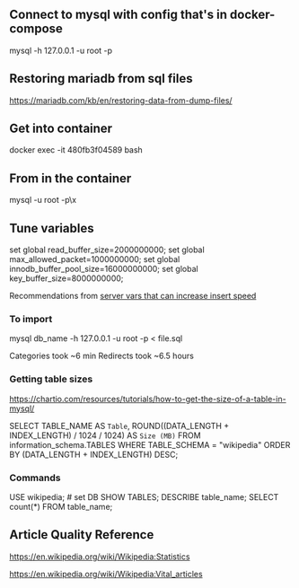 ## Connect to mysql with config that's in docker-compose
mysql -h 127.0.0.1 -u root -p 

## Restoring mariadb from sql files
https://mariadb.com/kb/en/restoring-data-from-dump-files/

## Get into container
docker exec -it 480fb3f04589 bash

## From in the container
mysql -u root -p\x

## Tune variables
set global read_buffer_size=2000000000;
set global max_allowed_packet=1000000000;
set global innodb_buffer_pool_size=16000000000;
set global key_buffer_size=8000000000;

Recommendations from [server vars that can increase insert speed](https://mariadb.com/kb/en/how-to-quickly-insert-data-into-mariadb/#server-variables-that-can-be-used-to-tune-insert-speed)

### To import
mysql db_name -h 127.0.0.1 -u root -p < file.sql

Categories took ~6 min
Redirects took ~6.5 hours

### Getting table sizes
https://chartio.com/resources/tutorials/how-to-get-the-size-of-a-table-in-mysql/

SELECT   TABLE_NAME AS `Table`,   ROUND((DATA_LENGTH + INDEX_LENGTH) / 1024 / 1024) AS `Size
(MB)` FROM   information_schema.TABLES WHERE   TABLE_SCHEMA = "wikipedia" ORDER BY   (DATA_LENGTH +
INDEX_LENGTH) DESC;

### Commands
USE wikipedia; # set DB
SHOW TABLES;
DESCRIBE table_name;
SELECT count(*) FROM table_name;

## Article Quality Reference
https://en.wikipedia.org/wiki/Wikipedia:Statistics

https://en.wikipedia.org/wiki/Wikipedia:Vital_articles
